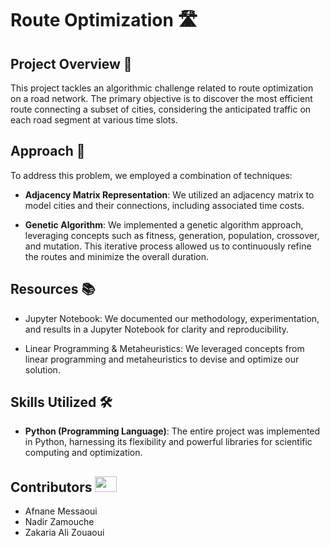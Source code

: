 # Route Optimization 🛣️

## Project Overview 🚀

This project tackles an algorithmic challenge related to route optimization on a road network. The primary objective is to discover the most efficient route connecting a subset of cities, considering the anticipated traffic on each road segment at various time slots.

## Approach 🧠

To address this problem, we employed a combination of techniques:

- **Adjacency Matrix Representation**: We utilized an adjacency matrix to model cities and their connections, including associated time costs.
  
- **Genetic Algorithm**: We implemented a genetic algorithm approach, leveraging concepts such as fitness, generation, population, crossover, and mutation. This iterative process allowed us to continuously refine the routes and minimize the overall duration.

## Resources 📚

- Jupyter Notebook: We documented our methodology, experimentation, and results in a Jupyter Notebook for clarity and reproducibility.

- Linear Programming & Metaheuristics: We leveraged concepts from linear programming and metaheuristics to devise and optimize our solution.

## Skills Utilized 🛠️

- **Python (Programming Language)**: The entire project was implemented in Python, harnessing its flexibility and powerful libraries for scientific computing and optimization.

## Contributors <img src="https://raw.githubusercontent.com/TheDudeThatCode/TheDudeThatCode/master/Assets/Developer.gif" width=35 height=25>

- Afnane Messaoui
- Nadir Zamouche
- Zakaria Ali Zouaoui
